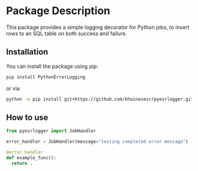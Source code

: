 # Package Description

This package provides a simple logging decorator for Python jobs, to insert rows to an SQL table on both success and failure.

## Installation

You can install the package using pip:

```bash
pip install PythonErrorLogging
```
or via

```bash
python -m pip install git+https://github.com/khainesesr/pyesrlogger.git
```

## How to use

```Python
from pyesrlogger import JobHandler

error_handler = JobHandler(message="testing completed error message")

@error_handler
def example_func():
  return .
```
